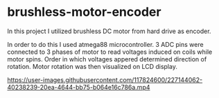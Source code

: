 # brushless-motor-encoder

In this project I utilized brushless DC motor from hard drive as encoder.

In order to do this I used atmega88 microcontroller. 3 ADC pins were connected to 3 phases of motor to read voltages induced on coils while motor spins. Order in which voltages appered determined direction of rotation. Motor rotation was then visualized on LCD display.



https://user-images.githubusercontent.com/117824600/227144062-40238239-20ea-4644-bb75-b064e16c786a.mp4

